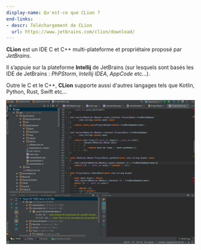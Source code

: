 ```yaml
---
display-name: Qu'est-ce que CLion ?
end-links:
- descr: Téléchargement de CLion
  url: https://www.jetbrains.com/clion/download/
---
```

**CLion** est un IDE C et C++ multi-plateforme et propriétaire proposé par *JetBrains*.

Il s’appuie sur la plateforme **Intellij** de JetBrains (sur lesquels sont basés les IDE de JetBrains : *PhPStorm*, *Intellij IDEA*, *AppCode* etc…).

Outre le C et le C++, **CLion** supporte aussi d'autres langages tels que Kotlin, Python, Rust, Swift etc...

![CLion Screenshot](rcs/clion.png "CLion Screenshot")
